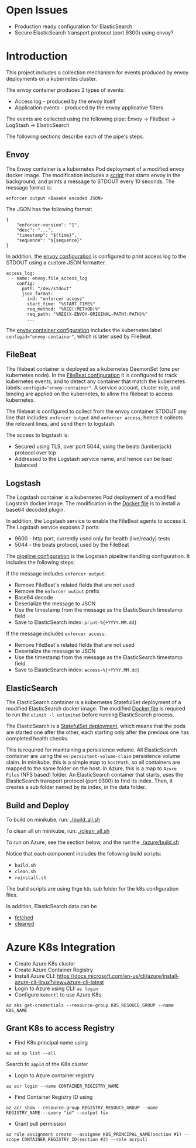 # Open Issues
- Production ready configuration for ElasticSearch
- Secure ElasticSearch transport protocol (port 9300) using envoy?

# Introduction
This project includes a collection mechanism for events produced by envoy deployments on a kubernetes cluster.

The envoy container produces 2 types of events:
* Access log - produced by the envoy itself
* Application events - produced by the envoy applicative filters

The events are collected using the following pipe:
Envoy -> FileBeat -> LogStash -> ElasticSearch

The following sections describe each of the pipe's steps.

## Envoy
The Envoy container is a kubernetes Pod deployment of a modified envoy docker image.
The modification includes a [script](./envoy/docker/envoy_wrapper.sh) 
that starts envoy in the background,
and prints a message to STDOUT every 10 seconds.
The message format is:
```
enforcer output <Base64 encoded JSON>
```
The JSON has the following format:
```
{
    "enforcer-version": "1", 
    "desc": "...", 
    "timestamp": "${time}", 
    "sequence": "${sequence}"
}
```
  
In addition, the [envoy configuration](./envoy/envoy.yaml) 
is configured to print access log to the STDOUT using a custom JSON formatter.

```
access_log:
  - name: envoy.file_access_log
    config:
      path: "/dev/stdout"
      json_format:
        ind: "enforcer access"
        start_time: "%START_TIME%"
        req_method: "%REQ(:METHOD)%"
        req_path: "%REQ(X-ENVOY-ORIGINAL-PATH?:PATH)%"
        ...
```

The [envoy container configuration](./envoy/k8s/deployment.yaml) 
includes the kubernetes label `configid="envoy-container"`, which is later used by FileBeat.

## FileBeat
The filebeat container is deployed as a kubernetes DaemonSet (one per kubernetes node).
In the [FileBeat configuration](./filebeat/filebeat.yml) it is configured to track kubernetes events, 
and to detect any container that match the kubernetes labels: `configid="envoy-container"`. 
A service account, cluster role, and binding are applied on the kubernetes, to allow the filebeat to access kubernetes.

The filebeat is configured to collect from the envoy container STDOUT any line that includes:
`enforcer output` and `enforcer access`, hence it collects the relevant lines, and send them to logstash.

The access to logstash is:
* Secured using TLS, over port 5044, using the beats (lumberjack) protocol over tcp
* Addressed to the Logstash service name, and hence can be load balanced

## Logstash
The Logstash container is a kubernetes Pod deployment of a modified Logstash docker image.
The modification in the [Docker file](./logstash/docker/Dockerfile) 
is to install a base64 decoded plugin.

In addition, the Logstash service to enable the FileBeat agents to access it.
The Logstash service exposes 2 ports:
* 9600 - http port, currently used only for health (live/ready) tests
* 5044 - the beats protocol, used by the FileBeat

The [pipeline configuration](./logstash/pipeline.conf) is the Logstash pipeline handling configuration.
It includes the following steps:

If the message includes `enforcer output`:
* Remove FileBeat's related fields that are not used
* Remove the `enforcer output` prefix
* Base64 decode
* Deserialize the message to JSON
* Use the timestamp from the message as the ElasticSearch timestamp field
* Save to ElasticSearch index: `print-%{+YYYY.MM.dd}`

If the message includes `enforcer access`:
* Remove FileBeat's related fields that are not used
* Deserialize the message to JSON
* Use the timestamp from the message as the ElasticSearch timestamp field
* Save to ElasticSearch index: `access-%{+YYYY.MM.dd}`

## ElasticSearch
The ElasticSearch container is a kubernetes StatefulSet deployment of a modified ElasticSearch docker image.
The modified [Docker file](./elasticsearch/docker/Dockerfile) 
is required to run the `ulimit -l unlimited` before running ElasticSearch process.

The ElasticSearch is a [StatefulSet deployment](./elasticsearch/k8s/deployment.yaml), 
which means that the pods are started one after the other, 
each starting only after the previous one has completed health checks.

This is required for maintaining a persistence volume.
All ElasticSearch container are using the `es-persistent-volume-claim` persistence volume claim.
In minikube, this is a simple map to `hostPath`, so all containers are mapped to the same folder on the host.
In Azure, this is a map to `Azure Files` (NFS based) folder.
An ElasticSearch container that starts, uses the ElasticSearch transport protocol (port 9300) to find its index.
Then, it creates a sub folder named by its index, in the data folder.

## Build and Deploy 
To build on minikube, run: [./build_all.sh](./build_all.sh)

To clean all on minikube, run: [./clean_all.sh](./clean_all.sh)

To run on Azure, see the section below, and the run the [./azure/build.sh](./azure/build.sh)   

Notice that each component includes the following build scripts:
* `build.sh`
* `clean.sh`
* `reinstall.sh`

The build scripts are using thge `k8s` sub folder for the k8s configuration files.

In addition, ElasticSearch data can be 
* [fetched](elasticsearch/data_fetch.sh) 
* [cleaned](elasticsearch/data_clean.sh) 

# Azure K8s Integration
- Create Azure K8s cluster
- Create Azure Container Registry
- Install Azure CLI: https://docs.microsoft.com/en-us/cli/azure/install-azure-cli-linux?view=azure-cli-latest
- Login to Azure using CLI: `az login`
- Configure `kubectl` to use Azure K8s: 
```
az aks get-credentials --resource-group K8S_RESOUCE_GROUP --name K8S_NAME
```

## Grant K8s to access Registry
- Find K8s principal name using 
```
az ad sp list --all
```

Search fo `appId` of the K8s cluster
- Login to Azure container registry
 ```
 az acr login --name CONTAINER_REGISTRY_NAME
 ```

- Find Container Registry ID using 
```
az acr show --resource-group REGISTRY_RESOUCE_GROUP --name REGISTRY_NAME --query "id" --output tsv
```

- Grant pull permission
```
az role assignment create --assignee K8S_PRINCIPAL_NAME(section #1) --scope CONTAINER_REGISTRY_ID(section #3) --role acrpull
```

